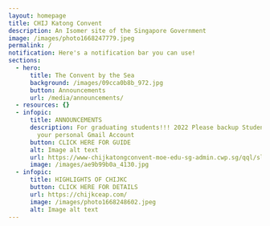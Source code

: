 ```yaml
---
layout: homepage
title: CHIJ Katong Convent
description: An Isomer site of the Singapore Government
image: /images/photo1668247779.jpeg
permalink: /
notification: Here's a notification bar you can use!
sections:
  - hero:
      title: The Convent by the Sea
      background: /images/09cca0b8b_972.jpg
      button: Announcements
      url: /media/announcements/
  - resources: {}
  - infopic:
      title: ANNOUNCEMENTS
      description: For graduating students!!! 2022 Please backup Student iCON data to
        your personal Gmail Account
      button: CLICK HERE FOR GUIDE
      alt: Image alt text
      url: https://www-chijkatongconvent-moe-edu-sg-admin.cwp.sg/qql/slot/u185/Announcements/2022/iCON_Google%20Takeout_Guide_for_Students%20rev%20for%202022.pdf
      image: /images/ae9b99b0a_4130.jpg
  - infopic:
      title: HIGHLIGHTS OF CHIJKC
      button: CLICK HERE FOR DETAILS
      url: https://chijkceap.com/
      image: /images/photo1668248602.jpeg
      alt: Image alt text
---
```

